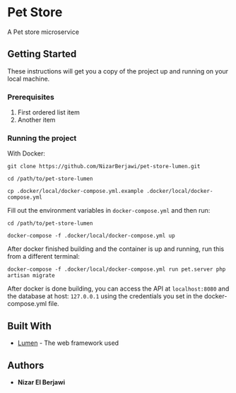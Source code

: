 # Pet Store

A Pet store microservice

## Getting Started

These instructions will get you a copy of the project up and running on your local machine.

### Prerequisites


1. First ordered list item
2. Another item

### Running the project

With Docker:

```
git clone https://github.com/NizarBerjawi/pet-store-lumen.git

cd /path/to/pet-store-lumen

cp .docker/local/docker-compose.yml.example .docker/local/docker-compose.yml
```

Fill out the environment variables in `docker-compose.yml` and then run:

```
cd /path/to/pet-store-lumen

docker-compose -f .docker/local/docker-compose.yml up

```

After docker finished building and the container is up and running, run this from a different terminal:

```docker-compose -f .docker/local/docker-compose.yml run pet.server php artisan migrate```



After docker is done building, you can access the API at `localhost:8080` and the database at host: `127.0.0.1` using the credentials you set in the docker-compose.yml file.

## Built With

- [Lumen](https://lumen.laravel.com/) - The web framework used

## Authors

- **Nizar El Berjawi**

